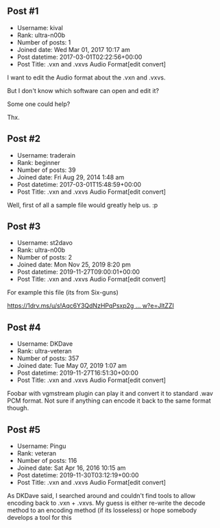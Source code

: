 ## Post #1
- Username: kival
- Rank: ultra-n00b
- Number of posts: 1
- Joined date: Wed Mar 01, 2017 10:17 am
- Post datetime: 2017-03-01T02:22:56+00:00
- Post Title: .vxn and .vxvs Audio Format[edit convert]

I want to edit the Audio format about the .vxn and .vxvs.

But I don't know which software can open and edit it?

Some one could help? 

Thx.
## Post #2
- Username: traderain
- Rank: beginner
- Number of posts: 39
- Joined date: Fri Aug 29, 2014 1:48 am
- Post datetime: 2017-03-01T15:48:59+00:00
- Post Title: .vxn and .vxvs Audio Format[edit convert]

Well, first of all a sample file would greatly help us. :p
## Post #3
- Username: st2davo
- Rank: ultra-n00b
- Number of posts: 2
- Joined date: Mon Nov 25, 2019 8:20 pm
- Post datetime: 2019-11-27T09:00:01+00:00
- Post Title: .vxn and .vxvs Audio Format[edit convert]

For example this file (its from Six-guns)

[https://1drv.ms/u/s!Aqc6Y3QdNzHPqPsxp2g ... w?e=JltZZI](https://1drv.ms/u/s!Aqc6Y3QdNzHPqPsxp2gnnKAraql7fw?e=JltZZI)
## Post #4
- Username: DKDave
- Rank: ultra-veteran
- Number of posts: 357
- Joined date: Tue May 07, 2019 1:07 am
- Post datetime: 2019-11-27T16:51:30+00:00
- Post Title: .vxn and .vxvs Audio Format[edit convert]

Foobar with vgmstream plugin can play it and convert it to standard .wav PCM format.  Not sure if anything can encode it back to the same format though.
## Post #5
- Username: Pingu
- Rank: veteran
- Number of posts: 116
- Joined date: Sat Apr 16, 2016 10:15 am
- Post datetime: 2019-11-30T03:12:19+00:00
- Post Title: .vxn and .vxvs Audio Format[edit convert]

As DKDave said, I searched around and couldn't find tools to allow encoding back to .vxn + .vxvs. My guess is either re-write the decode method to an encoding method (if its losseless) or hope somebody develops a tool for this
